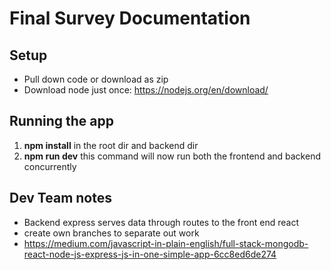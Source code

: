 # Final Survey Documentation

## Setup
* Pull down code or download as zip
* Download node just once: https://nodejs.org/en/download/

## Running the app
1. **npm install** in the root dir and backend dir  
2. **npm run dev** this command will now run both the frontend and backend concurrently

  
## Dev Team notes
* Backend express serves data through routes to the front end react
* create own branches to separate out work
* https://medium.com/javascript-in-plain-english/full-stack-mongodb-react-node-js-express-js-in-one-simple-app-6cc8ed6de274
